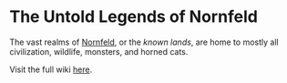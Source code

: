 # The Untold Legends of Nornfeld
The vast realms of [Nornfeld](lore/nornfeld.md#nornfeld), or the *known lands*, are home to mostly all civilization, wildlife, monsters, and horned cats.

Visit the full wiki [here](http://www.nornfeld-wiki.infinityfreeapp.com/).
